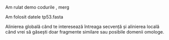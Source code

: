 Am rulat demo codurile , merg

Am folosit datele tp53.fasta

Alinierea globală când te interesează întreaga secvență și alinierea locală când vrei să găsești doar fragmente similare sau posibile domenii omologe.

